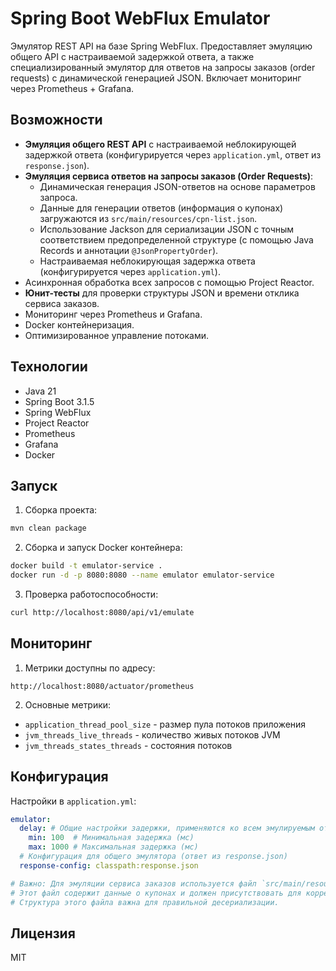 # Spring Boot WebFlux Emulator

Эмулятор REST API на базе Spring WebFlux. Предоставляет эмуляцию общего API с настраиваемой задержкой ответа, а также специализированный эмулятор для ответов на запросы заказов (order requests) с динамической генерацией JSON. Включает мониторинг через Prometheus + Grafana.

## Возможности

- **Эмуляция общего REST API** с настраиваемой неблокирующей задержкой ответа (конфигурируется через `application.yml`, ответ из `response.json`).
- **Эмуляция сервиса ответов на запросы заказов (Order Requests)**:
    - Динамическая генерация JSON-ответов на основе параметров запроса.
    - Данные для генерации ответов (информация о купонах) загружаются из `src/main/resources/cpn-list.json`.
    - Использование Jackson для сериализации JSON с точным соответствием предопределенной структуре (с помощью Java Records и аннотации `@JsonPropertyOrder`).
    - Настраиваемая неблокирующая задержка ответа (конфигурируется через `application.yml`).
- Асинхронная обработка всех запросов с помощью Project Reactor.
- **Юнит-тесты** для проверки структуры JSON и времени отклика сервиса заказов.
- Мониторинг через Prometheus и Grafana.
- Docker контейнеризация.
- Оптимизированное управление потоками.

## Технологии

- Java 21
- Spring Boot 3.1.5
- Spring WebFlux
- Project Reactor
- Prometheus
- Grafana
- Docker

## Запуск

1. Сборка проекта:
```bash
mvn clean package
```

2. Сборка и запуск Docker контейнера:
```bash
docker build -t emulator-service .
docker run -d -p 8080:8080 --name emulator emulator-service
```

3. Проверка работоспособности:
```bash
curl http://localhost:8080/api/v1/emulate
```

## Мониторинг

1. Метрики доступны по адресу:
```
http://localhost:8080/actuator/prometheus
```

2. Основные метрики:
- `application_thread_pool_size` - размер пула потоков приложения
- `jvm_threads_live_threads` - количество живых потоков JVM
- `jvm_threads_states_threads` - состояния потоков

## Конфигурация

Настройки в `application.yml`:
```yaml
emulator:
  delay: # Общие настройки задержки, применяются ко всем эмулируемым ответам
    min: 100  # Минимальная задержка (мс)
    max: 1000 # Максимальная задержка (мс)
  # Конфигурация для общего эмулятора (ответ из response.json)
  response-config: classpath:response.json

# Важно: Для эмуляции сервиса заказов используется файл `src/main/resources/cpn-list.json`.
# Этот файл содержит данные о купонах и должен присутствовать для корректной работы соответствующего эндпоинта.
# Структура этого файла важна для правильной десериализации.
```

## Лицензия

MIT
